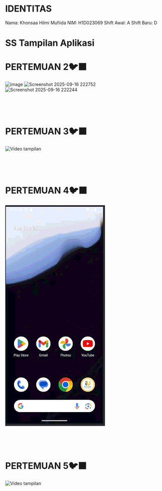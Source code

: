 # IDENTITAS

Nama: Khonsaa Hilmi Mufiida
NIM: H1D023069
Shift Awal: A
Shift Baru: D

# SS Tampilan Aplikasi

# PERTEMUAN 2🐦‍⬛

<img width="1236" height="504" alt="image" src="https://github.com/user-attachments/assets/fad278d9-a9b6-415e-b4ce-9bbd2fa89de8" />


<img width="1570" height="950" alt="Screenshot 2025-09-16 222752" src="https://github.com/user-attachments/assets/4daf78e8-75b9-417a-85fa-879532129012" />


<img width="368" height="637" alt="Screenshot 2025-09-16 222244" src="https://github.com/user-attachments/assets/787833d8-dbbe-4927-8c55-e91d756a0eac" />

<br><br><br>

# PERTEMUAN 3🐦‍⬛

![Video tampilan](assets/Tugas2_Pertemuan3.gif)

<br><br><br>

# PERTEMUAN 4🐦‍⬛

![Video tampilan](assets/Tugas3_Pertemuan4.gif)

<br><br><br>

# PERTEMUAN 5🐦‍⬛

![Video tampilan](assets/Tugas4_Pertemuan5.gif)

<br><br><br>
